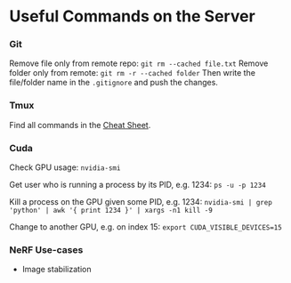 # Useful Commands on the Server

### Git

Remove file only from remote repo: `git rm --cached file.txt`
Remove folder only from remote: `git rm -r --cached folder`
Then write the file/folder name in the `.gitignore` and push the changes.
### Tmux

Find all commands in the [Cheat Sheet](https://tmuxcheatsheet.com).

### Cuda

Check GPU usage: `nvidia-smi`

Get user who is running a process by its PID, e.g. 1234: `ps -u -p 1234`

Kill a process on the GPU given some PID, e.g. 1234: 
`nvidia-smi | grep 'python' | awk '{ print 1234 }' | xargs -n1 kill -9`

Change to another GPU, e.g. on index 15: `export CUDA_VISIBLE_DEVICES=15`


### NeRF Use-cases

- Image stabilization
